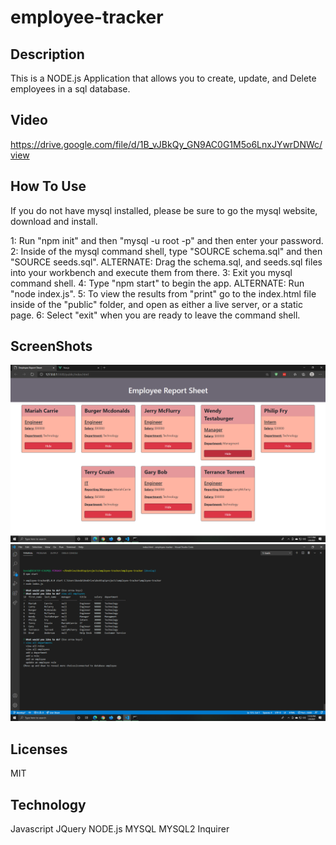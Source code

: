 # employee-tracker
## Description
This is a NODE.js Application that allows you to create, update, and Delete employees in a sql database.

## Video
https://drive.google.com/file/d/1B_vJBkQy_GN9AC0G1M5o6LnxJYwrDNWc/view

## How To Use 
If you do not have mysql installed, please be sure to go the mysql website, download and install.

1: Run "npm init" and then "mysql -u root -p" and then enter your password.
2: Inside of the mysql command shell, type "SOURCE schema.sql" and then "SOURCE seeds.sql".
    ALTERNATE: Drag the schema.sql, and seeds.sql files into your workbench and execute them from there.
3: Exit you mysql command shell.
4: Type "npm start" to begin the app.
    ALTERNATE: Run "node index.js".
5: To view the results from "print" go to the index.html file inside of the "public" folder, and open as either a live server, or a static page.
6: Select "exit" when you are ready to leave the command shell.

## ScreenShots 
![Image of the html Output](./assets/imgs/EmployeeReportSheet1.png)
![Image of the server response and questions](./assets/imgs/EmployeeReportInteraction.png)
       
## Licenses
MIT

## Technology
Javascript
JQuery
NODE.js
MYSQL
MYSQL2
Inquirer